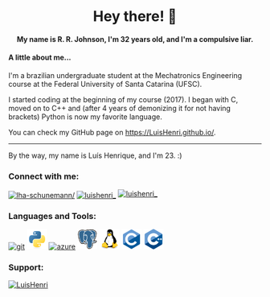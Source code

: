 <h1 align="center">Hey there! 👋</h1>
<h4 align="center">My name is R. R. Johnson, I'm 32 years old, and I'm a compulsive liar.</h4>

#### A little about me...
I'm a brazilian undergraduate student at the Mechatronics Engineering course at the Federal University of Santa Catarina (UFSC).

I started coding at the beginning of my course (2017). I began with C, moved on to C++ and (after 4 years of demonizing it for not having brackets) Python is now my favorite language.

You can check my GitHub page on https://LuisHenri.github.io/.

---

By the way, my name is Luís Henrique, and I'm <!--START_SECTION:aging-->23<!--END_SECTION:aging-->. :)

### Connect with me:
<!--LINKEDIN--><a href="https://linkedin.com/in/lha-schunemann/" target="blank"><img style="text-align: center" src="https://raw.githubusercontent.com/rahuldkjain/github-profile-readme-generator/master/src/images/icons/Social/linked-in-alt.svg" alt="lha-schunemann/" height="30" width="40"/></a>
<!--INSTAGRAM--><a href="https://instagram.com/luishenri_" target="blank"><img style="text-align: center" src="https://raw.githubusercontent.com/rahuldkjain/github-profile-readme-generator/master/src/images/icons/Social/instagram.svg" alt="luishenri_" height="30" width="40"/></a>
<!--GITHUB--><a href="https://instagram.com/luishenri_" target="blank"><img style="text-align: center; vertical-align: 15%" src="https://img.shields.io/github/followers/LuisHenri?label=Follow%20me%21%20%3A%29&style=social" alt="luishenri_" height="22"/></a>

### Languages and Tools:
<!--GIT--><a href="https://git-scm.com/" target="blank" rel="noreferrer"><img src="https://www.vectorlogo.zone/logos/git-scm/git-scm-icon.svg" alt="git" width="40" height="40"/></a>
<!--PYTHON--><a href="https://www.python.org" target="blank" rel="noreferrer"><img src="https://raw.githubusercontent.com/devicons/devicon/master/icons/python/python-original.svg" alt="python" width="40" height="40"/></a>
<!--AZURE-DEVOPS--><a href="https://azure.microsoft.com/en-in/" target="blank" rel="noreferrer"><img src="https://www.vectorlogo.zone/logos/microsoft_azure/microsoft_azure-icon.svg" alt="azure" width="40" height="40"/></a>
<!--POSTGRESQL--><a href="https://www.postgresql.org" target="blank" rel="noreferrer"><img src="https://raw.githubusercontent.com/devicons/devicon/master/icons/postgresql/postgresql-original.svg" alt="postgresql" width="40" height="40"/></a> 
<!--LINUX--><a href="https://www.linux.org/" target="blank" rel="noreferrer"><img src="https://raw.githubusercontent.com/devicons/devicon/master/icons/linux/linux-original.svg" alt="linux" width="40" height="40"/></a>
<!--C--><a href="https://www.cprogramming.com/" target="blank" rel="noreferrer"><img src="https://raw.githubusercontent.com/devicons/devicon/master/icons/c/c-original.svg" alt="c" width="40" height="40"/></a>
<!--C++--><a href="https://www.cplusplus.com" target="blank" rel="noreferrer"><img src="https://raw.githubusercontent.com/devicons/devicon/master/icons/cplusplus/cplusplus-original.svg" alt="cplusplus" width="40" height="40"/></a>

### Support:
<!--BUY-ME-A-COFFEE--><a href="https://www.buymeacoffee.com/LuisHenri"><img style="text-align: left" src="https://cdn.buymeacoffee.com/buttons/v2/default-yellow.png" height="50" width="210" alt="LuisHenri"/></a>